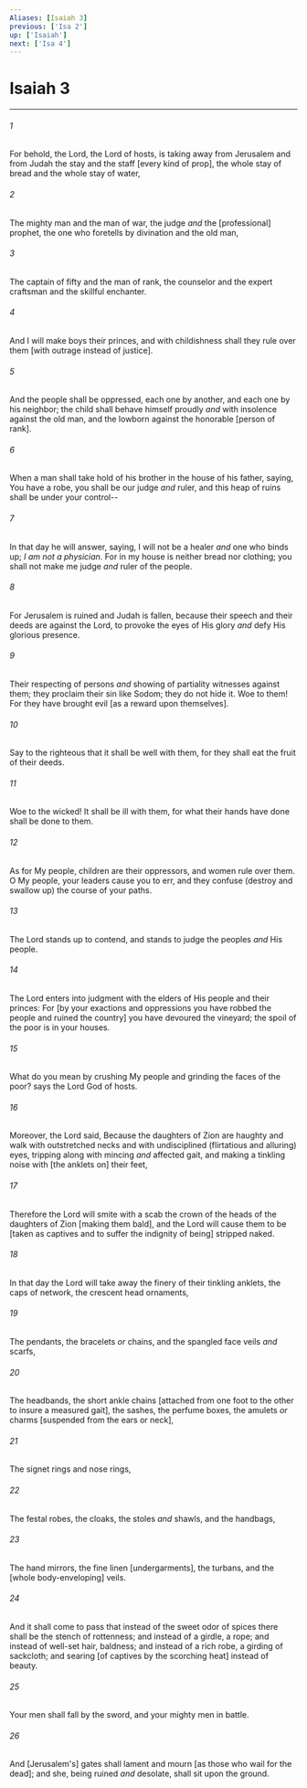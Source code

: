 ```yaml
---
Aliases: [Isaiah 3]
previous: ['Isa 2']
up: ['Isaiah']
next: ['Isa 4']
---
```

# Isaiah 3

***














###### 1 






For behold, the Lord, the Lord of hosts, is taking away from Jerusalem and from Judah the stay and the staff [every kind of prop], the whole stay of bread and the whole stay of water, 













###### 2 






The mighty man and the man of war, the judge _and_ the [professional] prophet, the one who foretells by divination and the old man, 













###### 3 






The captain of fifty and the man of rank, the counselor and the expert craftsman and the skillful enchanter. 













###### 4 






And I will make boys their princes, and with childishness shall they rule over them [with outrage instead of justice]. 













###### 5 






And the people shall be oppressed, each one by another, and each one by his neighbor; the child shall behave himself proudly _and_ with insolence against the old man, and the lowborn against the honorable [person of rank]. 













###### 6 






When a man shall take hold of his brother in the house of his father, saying, You have a robe, you shall be our judge _and_ ruler, and this heap of ruins shall be under your control-- 













###### 7 






In that day he will answer, saying, I will not be a healer _and_ one who binds up; _I am not a physician_. For in my house is neither bread nor clothing; you shall not make me judge _and_ ruler of the people. 













###### 8 






For Jerusalem is ruined and Judah is fallen, because their speech and their deeds are against the Lord, to provoke the eyes of His glory _and_ defy His glorious presence. 













###### 9 






Their respecting of persons _and_ showing of partiality witnesses against them; they proclaim their sin like Sodom; they do not hide it. Woe to them! For they have brought evil [as a reward upon themselves]. 













###### 10 






Say to the righteous that it shall be well with them, for they shall eat the fruit of their deeds. 













###### 11 






Woe to the wicked! It shall be ill with them, for what their hands have done shall be done to them. 













###### 12 






As for My people, children are their oppressors, and women rule over them. O My people, your leaders cause you to err, and they confuse (destroy and swallow up) the course of your paths. 













###### 13 






The Lord stands up to contend, and stands to judge the peoples _and_ His people. 













###### 14 






The Lord enters into judgment with the elders of His people and their princes: For [by your exactions and oppressions you have robbed the people and ruined the country] you have devoured the vineyard; the spoil of the poor is in your houses. 













###### 15 






What do you mean by crushing My people and grinding the faces of the poor? says the Lord God of hosts. 













###### 16 






Moreover, the Lord said, Because the daughters of Zion are haughty and walk with outstretched necks and with undisciplined (flirtatious and alluring) eyes, tripping along with mincing _and_ affected gait, and making a tinkling noise with [the anklets on] their feet, 













###### 17 






Therefore the Lord will smite with a scab the crown of the heads of the daughters of Zion [making them bald], and the Lord will cause them to be [taken as captives and to suffer the indignity of being] stripped naked. 













###### 18 






In that day the Lord will take away the finery of their tinkling anklets, the caps of network, the crescent head ornaments, 













###### 19 






The pendants, the bracelets _or_ chains, and the spangled face veils _and_ scarfs, 













###### 20 






The headbands, the short ankle chains [attached from one foot to the other to insure a measured gait], the sashes, the perfume boxes, the amulets _or_ charms [suspended from the ears or neck], 













###### 21 






The signet rings and nose rings, 













###### 22 






The festal robes, the cloaks, the stoles _and_ shawls, and the handbags, 













###### 23 






The hand mirrors, the fine linen [undergarments], the turbans, and the [whole body-enveloping] veils. 













###### 24 






And it shall come to pass that instead of the sweet odor of spices there shall be the stench of rottenness; and instead of a girdle, a rope; and instead of well-set hair, baldness; and instead of a rich robe, a girding of sackcloth; and searing [of captives by the scorching heat] instead of beauty. 













###### 25 






Your men shall fall by the sword, and your mighty men in battle. 













###### 26 






And [Jerusalem's] gates shall lament and mourn [as those who wail for the dead]; and she, being ruined _and_ desolate, shall sit upon the ground.
